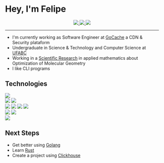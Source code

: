 # Hey, I'm Felipe

<p style="text-align: center">
    <a href="https://www.linkedin.com/in/felipe-fernandes-449b6219b/" target="_blank">
        <img src="https://img.shields.io/badge/LinkedIn-0077B5?style=for-the-badge&logo=linkedin&logoColor=white">
    </a>
    <a href="https://github.com/Mewbi" target="_blank">
        <img src="https://img.shields.io/badge/Github-181717?style=for-the-badge&logo=github&logoColor=white">
    </a>
    <a href="mailto:felipefernandesgsc@gmail.com" target="_blank">
        <img src="https://img.shields.io/badge/Gmail-D14836?style=for-the-badge&logo=gmail&logoColor=white">
    </a>
</p>

---

- I'm currently working as Software Engineer at [GoCache](https://www.gocache.com.br/) a CDN & Security plataform
- Undergraduate in Science & Technology and Computer Science at [UFABC](https://www.ufabc.edu.br/)
- Working in a [Scientific Research](https://github.com/Mewbi/ic) in applied mathematics about Optimization of Molecular Geometry
- I like CLI programs

## Technologies

<div style="text-align: left">
    <img src="https://img.shields.io/badge/OS-Linux-black?style=for-the-badge&logo=Linux&logoColor=white">
</div>

<div style="text-align: left">
    <img src="https://img.shields.io/badge/Editor-Neovim-darkblue?style=for-the-badge&logo=Neovim">
    <img src="https://img.shields.io/badge/Editor-VSCode-darkblue?style=for-the-badge&logo=Visual%20Studio%20Code">
</div>

<div style="text-align: left">
    <img src="https://img.shields.io/badge/Code-Go-blue?style=for-the-badge&logo=Go">
    <img src="https://img.shields.io/badge/Code-Python-blue?style=for-the-badge&logo=Python&logoColor=orange">
    <img src="https://img.shields.io/badge/Code-Lua-blue?style=for-the-badge&logo=Lua&logoColor=darkblue">
    <img src="https://img.shields.io/badge/Code-Bash-blue?style=for-the-badge&logo=GNU%20Bash&logoColor=white">
</div>

<div style="text-align: left">
    <img src="https://img.shields.io/badge/Database-MySQL-lightblue?style=for-the-badge&logo=MySQL&logoColor=white">
    <img src="https://img.shields.io/badge/Database-Redis-lightblue?style=for-the-badge&logo=Redis">
</div>

<div style="text-align: left">
    <img src="https://img.shields.io/badge/GIT-red?style=for-the-badge&logo=Git&logoColor=white">
</div>

## Next Steps

- Get better using [Golang](https://go.dev/)
- Learn [Rust](https://www.rust-lang.org/)
- Create a project using [Clickhouse](https://clickhouse.com/)